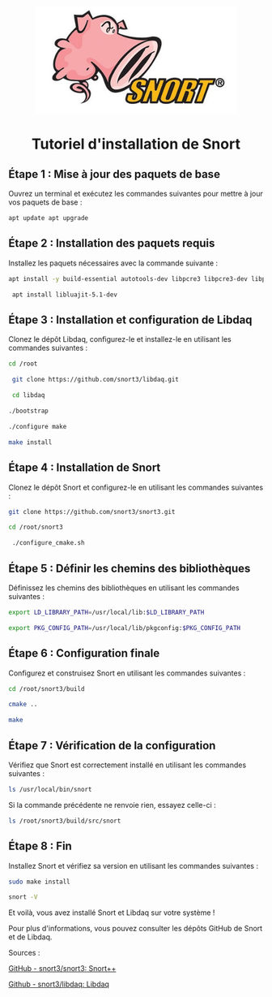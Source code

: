 <p align="center">
    <img src="snort.jpg" alt="PartageRO" style="width: 400px;" />
</p>
<h1 align="center">Tutoriel d'installation de Snort</h1>
 
## Étape 1 : Mise à jour des paquets de base
Ouvrez un terminal et exécutez les commandes suivantes pour mettre à jour vos paquets de base :

```bash 
apt update apt upgrade
```


## Étape 2 : Installation des paquets requis
Installez les paquets nécessaires avec la commande suivante :

```bash
apt install -y build-essential autotools-dev libpcre3 libpcre3-dev libpcap-dev libdumbnet-dev bison flex zlib1g-dev liblzma-dev libssl-dev pkg-config hwloc libhwloc-dev cmake git 
```
```bash
 apt install libluajit-5.1-dev
```


## Étape 3 : Installation et configuration de Libdaq
Clonez le dépôt Libdaq, configurez-le et installez-le en utilisant les commandes suivantes :

```bash
cd /root
```

```bash
 git clone https://github.com/snort3/libdaq.git
 ```

```bash
 cd libdaq 
 ```

```bash
./bootstrap 
```

```bash
./configure make 
```
```bash
make install
```


## Étape 4 : Installation de Snort
Clonez le dépôt Snort et configurez-le en utilisant les commandes suivantes :

```bash
git clone https://github.com/snort3/snort3.git 
```

```bash
cd /root/snort3
```

```bash
 ./configure_cmake.sh
```


## Étape 5 : Définir les chemins des bibliothèques 
Définissez les chemins des bibliothèques en utilisant les commandes suivantes :

```bash
export LD_LIBRARY_PATH=/usr/local/lib:$LD_LIBRARY_PATH 
```

```bash
export PKG_CONFIG_PATH=/usr/local/lib/pkgconfig:$PKG_CONFIG_PATH
```


## Étape 6 : Configuration finale
Configurez et construisez Snort en utilisant les commandes suivantes :

```bash 
cd /root/snort3/build 
```

```bash
cmake ..
```

```bash 
make 
```


## Étape 7 : Vérification de la configuration
Vérifiez que Snort est correctement installé en utilisant les commandes suivantes :

```bash
ls /usr/local/bin/snort
```

Si la commande précédente ne renvoie rien, essayez celle-ci :

```bash
ls /root/snort3/build/src/snort
```


## Étape 8 : Fin
Installez Snort et vérifiez sa version en utilisant les commandes suivantes :

```bash
sudo make install 
```
```bash 
snort -V
```


Et voilà, vous avez installé Snort et Libdaq sur votre système !

Pour plus d'informations, vous pouvez consulter les dépôts GitHub de Snort et de Libdaq.

Sources :

[GitHub - snort3/snort3: Snort++](https://github.com/snort3/snort3)

[Github - snort3/libdaq: Libdaq ](https://github.com/snort3/libdaq)